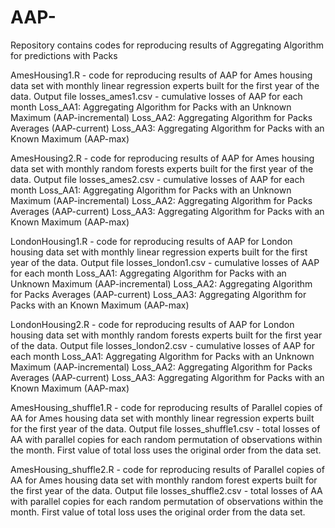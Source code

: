 # AAP-
Repository contains codes for reproducing results of Aggregating Algorithm for predictions with Packs

AmesHousing1.R - code for reproducing results of AAP for Ames housing data set 
with monthly linear regression experts built for the first year of the data.
Output file losses_ames1.csv - cumulative losses of AAP for each month
Loss_AA1: Aggregating Algorithm for Packs with an Unknown Maximum (AAP-incremental)
Loss_AA2: Aggregating Algorithm for Packs Averages (AAP-current)
Loss_AA3: Aggregating Algorithm for Packs with an Known Maximum (AAP-max)

AmesHousing2.R - code for reproducing results of AAP for Ames housing data set 
with monthly random forests experts built for the first year of the data.
Output file losses_ames2.csv - cumulative losses of AAP for each month
Loss_AA1: Aggregating Algorithm for Packs with an Unknown Maximum (AAP-incremental)
Loss_AA2: Aggregating Algorithm for Packs Averages (AAP-current)
Loss_AA3: Aggregating Algorithm for Packs with an Known Maximum (AAP-max)

LondonHousing1.R - code for reproducing results of AAP for London housing data set 
with monthly linear regression experts built for the first year of the data.
Output file losses_london1.csv - cumulative losses of AAP for each month
Loss_AA1: Aggregating Algorithm for Packs with an Unknown Maximum (AAP-incremental)
Loss_AA2: Aggregating Algorithm for Packs Averages (AAP-current)
Loss_AA3: Aggregating Algorithm for Packs with an Known Maximum (AAP-max)

LondonHousing2.R - code for reproducing results of AAP for London housing data set 
with monthly random forests experts built for the first year of the data.
Output file losses_london2.csv - cumulative losses of AAP for each month
Loss_AA1: Aggregating Algorithm for Packs with an Unknown Maximum (AAP-incremental)
Loss_AA2: Aggregating Algorithm for Packs Averages (AAP-current)
Loss_AA3: Aggregating Algorithm for Packs with an Known Maximum (AAP-max)

AmesHousing_shuffle1.R - code for reproducing results of Parallel copies of AA for Ames housing data set 
with monthly linear regression experts built for the first year of the data.
Output file losses_shuffle1.csv - total losses of AA with parallel copies for each random 
permutation of observations within the month. First value of total loss uses the original
order from the data set.

AmesHousing_shuffle2.R - code for reproducing results of Parallel copies of AA for Ames housing data set 
with monthly random forest experts built for the first year of the data.
Output file losses_shuffle2.csv - total losses of AA with parallel copies for each random 
permutation of observations within the month. First value of total loss uses the original
order from the data set.
